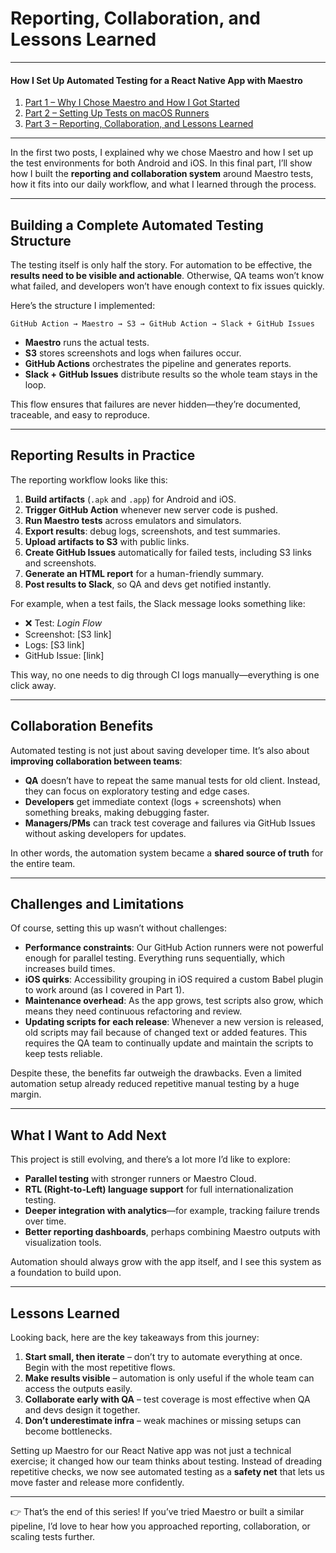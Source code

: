 # Reporting, Collaboration, and Lessons Learned

---
#### How I Set Up Automated Testing for a React Native App with Maestro

1. [Part 1 – Why I Chose Maestro and How I Got Started](https://yeoung004.github.io/How-I-Set-Up-Automated-Testing-for-React-Native-App-with-Maestro-1/)  
2. [Part 2 – Setting Up Tests on macOS Runners](https://yeoung004.github.io/How-I-Set-Up-Automated-Testing-for-React-Native-App-with-Maestro-2/)  
3. [Part 3 – Reporting, Collaboration, and Lessons Learned](https://yeoung004.github.io/How-I-Set-Up-Automated-Testing-for-React-Native-App-with-Maestro-final/)
---


In the first two posts, I explained why we chose Maestro and how I set up the test environments for both Android and iOS. In this final part, I’ll show how I built the **reporting and collaboration system** around Maestro tests, how it fits into our daily workflow, and what I learned through the process.

---

## Building a Complete Automated Testing Structure

The testing itself is only half the story. For automation to be effective, the **results need to be visible and actionable**. Otherwise, QA teams won’t know what failed, and developers won’t have enough context to fix issues quickly.

Here’s the structure I implemented:

```
GitHub Action → Maestro → S3 → GitHub Action → Slack + GitHub Issues
```

* **Maestro** runs the actual tests.
* **S3** stores screenshots and logs when failures occur.
* **GitHub Actions** orchestrates the pipeline and generates reports.
* **Slack + GitHub Issues** distribute results so the whole team stays in the loop.

This flow ensures that failures are never hidden—they’re documented, traceable, and easy to reproduce.

---

## Reporting Results in Practice

The reporting workflow looks like this:

1. **Build artifacts** (`.apk` and `.app`) for Android and iOS.
2. **Trigger GitHub Action** whenever new server code is pushed.
3. **Run Maestro tests** across emulators and simulators.
4. **Export results**: debug logs, screenshots, and test summaries.
5. **Upload artifacts to S3** with public links.
6. **Create GitHub Issues** automatically for failed tests, including S3 links and screenshots.
7. **Generate an HTML report** for a human-friendly summary.
8. **Post results to Slack**, so QA and devs get notified instantly.

For example, when a test fails, the Slack message looks something like:

* ❌ Test: *Login Flow*
* Screenshot: \[S3 link]
* Logs: \[S3 link]
* GitHub Issue: \[link]

This way, no one needs to dig through CI logs manually—everything is one click away.

---

## Collaboration Benefits

Automated testing is not just about saving developer time. It’s also about **improving collaboration between teams**:

* **QA** doesn’t have to repeat the same manual tests for old client. Instead, they can focus on exploratory testing and edge cases.
* **Developers** get immediate context (logs + screenshots) when something breaks, making debugging faster.
* **Managers/PMs** can track test coverage and failures via GitHub Issues without asking developers for updates.

In other words, the automation system became a **shared source of truth** for the entire team.

---

## Challenges and Limitations

Of course, setting this up wasn’t without challenges:

* **Performance constraints**: Our GitHub Action runners were not powerful enough for parallel testing. Everything runs sequentially, which increases build times.
* **iOS quirks**: Accessibility grouping in iOS required a custom Babel plugin to work around (as I covered in Part 1).
* **Maintenance overhead**: As the app grows, test scripts also grow, which means they need continuous refactoring and review.
* **Updating scripts for each release**: Whenever a new version is released, old scripts may fail because of changed text or added features. This requires the QA team to continually update and maintain the scripts to keep tests reliable.

Despite these, the benefits far outweigh the drawbacks. Even a limited automation setup already reduced repetitive manual testing by a huge margin.

---

## What I Want to Add Next

This project is still evolving, and there’s a lot more I’d like to explore:

* **Parallel testing** with stronger runners or Maestro Cloud.
* **RTL (Right-to-Left) language support** for full internationalization testing.
* **Deeper integration with analytics**—for example, tracking failure trends over time.
* **Better reporting dashboards**, perhaps combining Maestro outputs with visualization tools.

Automation should always grow with the app itself, and I see this system as a foundation to build upon.

---

## Lessons Learned

Looking back, here are the key takeaways from this journey:

1. **Start small, then iterate** – don’t try to automate everything at once. Begin with the most repetitive flows.
2. **Make results visible** – automation is only useful if the whole team can access the outputs easily.
3. **Collaborate early with QA** – test coverage is most effective when QA and devs design it together.
4. **Don’t underestimate infra** – weak machines or missing setups can become bottlenecks.

Setting up Maestro for our React Native app was not just a technical exercise; it changed how our team thinks about testing. Instead of dreading repetitive checks, we now see automated testing as a **safety net** that lets us move faster and release more confidently.

---

👉 That’s the end of this series! If you’ve tried Maestro or built a similar pipeline, I’d love to hear how you approached reporting, collaboration, or scaling tests further.

